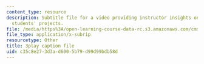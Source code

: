 ```yaml
---
content_type: resource
description: Subtitle file for a video providing instructor insights on assessing
  students' projects.
file: /media/https%3A/open-learning-course-data-rc.s3.amazonaws.com/cms-611j-creating-video-games-fall-2014/c35c8e273d3ad6005b79d99d99bdb58d_HpeJ1h0V1RE.srt
file_type: application/x-subrip
resourcetype: Other
title: 3play caption file
uid: c35c8e27-3d3a-d600-5b79-d99d99bdb58d
---
```

